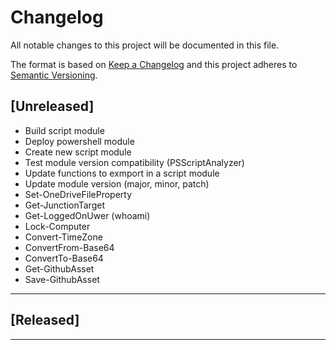 # Changelog

All notable changes to this project will be documented in this file.

The format is based on [Keep a Changelog][Keep a Changelog] and this project adheres to [Semantic Versioning][Semantic Versioning].

## [Unreleased]

- Build script module
- Deploy powershell module
- Create new script module
- Test module version compatibility (PSScriptAnalyzer)
- Update functions to exmport in a script module
- Update module version (major, minor, patch)
- Set-OneDriveFileProperty
- Get-JunctionTarget
- Get-LoggedOnUwer (whoami)
- Lock-Computer
- Convert-TimeZone
- ConvertFrom-Base64
- ConvertTo-Base64
- Get-GithubAsset
- Save-GithubAsset

---

## [Released]

---

<!-- Links -->
[Keep a Changelog]: https://keepachangelog.com/
[Semantic Versioning]: https://semver.org/
